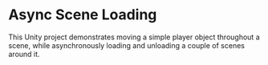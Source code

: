 # Async Scene Loading
This Unity project demonstrates moving a simple player object throughout a scene, while asynchronously loading and unloading a couple of scenes around it.

